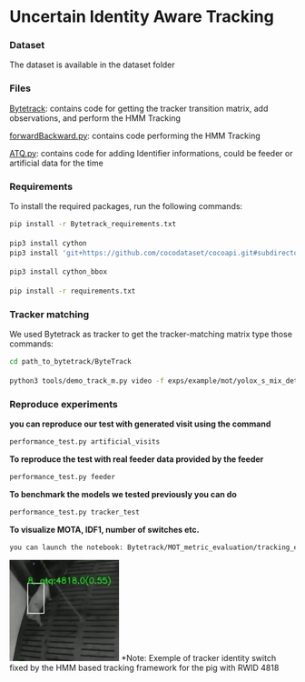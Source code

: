 # Uncertain Identity Aware Tracking


### Dataset 

The dataset is available in the dataset folder


### Files 

[Bytetrack](Bytetrack): contains code for getting the tracker transition matrix, add observations, and perform the HMM Tracking 

[forwardBackward.py](Bytetrack/forwardBackward.py): contains code  performing the HMM Tracking 

[ATQ.py](Bytetrack/ATQ.py): contains code  for adding Identifier informations, could be feeder or artificial data for the time

### Requirements

To install the required packages, run the following commands:

```bash
pip install -r Bytetrack_requirements.txt

pip3 install cython
pip3 install 'git+https://github.com/cocodataset/cocoapi.git#subdirectory=PythonAPI'

pip3 install cython_bbox

pip install -r requirements.txt
```

### Tracker matching 
We used Bytetrack as tracker to get the tracker-matching matrix 
type those commands:

```bash
cd path_to_bytetrack/ByteTrack

python3 tools/demo_track_m.py video -f exps/example/mot/yolox_s_mix_det.py -c path_to_bytetrack/ByteTrack/models/yoloX_s_pig_trained_model_400_images.tar --path path_to_bytetrack/ByteTrack/videos/GR77_20200512_111314.mp4  --fuse --save_result --device cpu --fps 25 --conf 0.2 --track_thres 0.2  --match_thresh 0.8 --track_buffer 100  --nms 0.45 --tsize 416 
```
### Reproduce experiments 
**you can reproduce our test with generated visit using the command**

```bash
performance_test.py artificial_visits
```

**To reproduce the test with real feeder data provided by the feeder**
```bash
performance_test.py feeder
```

**To benchmark the models we tested previously you can do**
```bash
performance_test.py tracker_test
```


**To visualize MOTA, IDF1, number of switches etc.**
```bash
you can launch the notebook: Bytetrack/MOT_metric_evaluation/tracking_evaluation.ipynb
```
![Exemple of tracker identity switch fixed by the HMM based tracker](evaluations/ezgif-4-d4907375f5-ezgif.com-crop.gif)
*Note: Exemple of tracker identity switch fixed by the HMM based tracking framework for the pig with RWID 4818 


